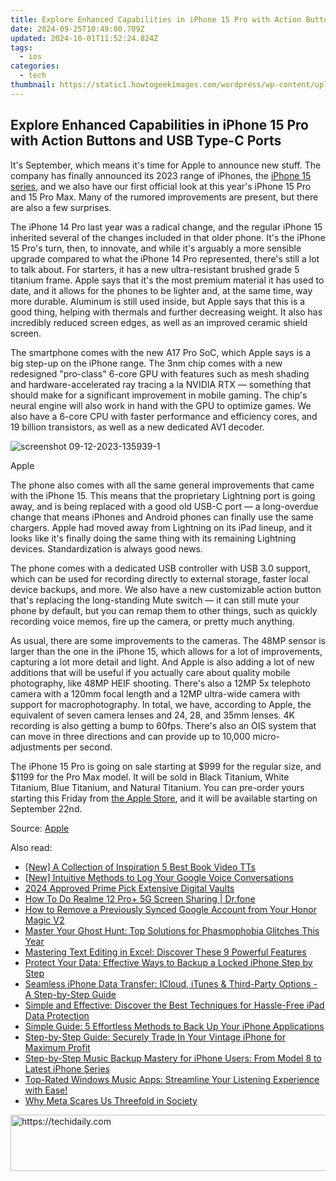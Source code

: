 ```yaml
---
title: Explore Enhanced Capabilities in iPhone 15 Pro with Action Buttons and USB Type-C Ports
date: 2024-09-25T10:49:00.709Z
updated: 2024-10-01T11:52:24.824Z
tags:
  - ios
categories:
  - tech
thumbnail: https://static1.howtogeekimages.com/wordpress/wp-content/uploads/2023/09/iphonepro.jpg
---
```


## Explore Enhanced Capabilities in iPhone 15 Pro with Action Buttons and USB Type-C Ports

It's September, which means it's time for Apple to announce new stuff. The company has finally announced its 2023 range of iPhones, the [iPhone 15 series](https://youtube-data.techidaily.com/approved-sound-strategies-tailoring-your-microphone-to-align-with-your-youtube-channel/), and we also have our first official look at this year's iPhone 15 Pro and 15 Pro Max. Many of the rumored improvements are present, but there are also a few surprises.

 The iPhone 14 Pro last year was a radical change, and the regular iPhone 15 inherited several of the changes included in that older phone. It's the iPhone 15 Pro's turn, then, to innovate, and while it's arguably a more sensible upgrade compared to what the iPhone 14 Pro represented, there's still a lot to talk about. For starters, it has a new ultra-resistant brushed grade 5 titanium frame. Apple says that it's the most premium material it has used to date, and it allows for the phones to be lighter and, at the same time, way more durable. Aluminum is still used inside, but Apple says that this is a good thing, helping with thermals and further decreasing weight. It also has incredibly reduced screen edges, as well as an improved ceramic shield screen.

 The smartphone comes with the new A17 Pro SoC, which Apple says is a big step-up on the iPhone range. The 3nm chip comes with a new redesigned "pro-class" 6-core GPU with features such as mesh shading and hardware-accelerated ray tracing a la NVIDIA RTX — something that should make for a significant improvement in mobile gaming. The chip's neural engine will also work in hand with the GPU to optimize games. We also have a 6-core CPU with faster performance and efficiency cores, and 19 billion transistors, as well as a new dedicated AV1 decoder.

![screenshot 09-12-2023-135939-1](https://static1.howtogeekimages.com/wordpress/wp-content/uploads/2023/09/screenshot-09-12-2023-135939-1.jpg) 

Apple

 The phone also comes with all the same general improvements that came with the iPhone 15\. This means that the proprietary Lightning port is going away, and is being replaced with a good old USB-C port — a long-overdue change that means iPhones and Android phones can finally use the same chargers. Apple had moved away from Lightning on its iPad lineup, and it looks like it's finally doing the same thing with its remaining Lightning devices. Standardization is always good news.

 The phone comes with a dedicated USB controller with USB 3.0 support, which can be used for recording directly to external storage, faster local device backups, and more. We also have a new customizable action button that's replacing the long-standing Mute switch — it can still mute your phone by default, but you can remap them to other things, such as quickly recording voice memos, fire up the camera, or pretty much anything.

 As usual, there are some improvements to the cameras. The 48MP sensor is larger than the one in the iPhone 15, which allows for a lot of improvements, capturing a lot more detail and light. And Apple is also adding a lot of new additions that will be useful if you actually care about quality mobile photography, like 48MP HEIF shooting. There's also a 12MP 5x telephoto camera with a 120mm focal length and a 12MP ultra-wide camera with support for macrophotography. In total, we have, according to Apple, the equivalent of seven camera lenses and 24, 28, and 35mm lenses. 4K recording is also getting a bump to 60fps. There's also an OIS system that can move in three directions and can provide up to 10,000 micro-adjustments per second.

 The iPhone 15 Pro is going on sale starting at $999 for the regular size, and $1199 for the Pro Max model. It will be sold in Black Titanium, White Titanium, Blue Titanium, and Natural Titanium. You can pre-order yours starting this Friday from [the Apple Store](https://www.apple.com/store/), and it will be available starting on September 22nd.

 Source: [Apple](https://www.apple.com/newsroom/2023/09/apple-unveils-iphone-15-pro-and-iphone-15-pro-max/)

<ins class="adsbygoogle"
     style="display:block"
     data-ad-format="autorelaxed"
     data-ad-client="ca-pub-7571918770474297"
     data-ad-slot="1223367746"></ins>

<ins class="adsbygoogle"
     style="display:block"
     data-ad-client="ca-pub-7571918770474297"
     data-ad-slot="8358498916"
     data-ad-format="auto"
     data-full-width-responsive="true"></ins>

<span class="atpl-alsoreadstyle">Also read:</span>
<div><ul>
<li><a href="https://fox-boxes.techidaily.com/new-a-collection-of-inspiration-5-best-book-video-tts/"><u>[New] A Collection of Inspiration 5 Best Book Video TTs</u></a></li>
<li><a href="https://video-screen-grab.techidaily.com/new-intuitive-methods-to-log-your-google-voice-conversations/"><u>[New] Intuitive Methods to Log Your Google Voice Conversations</u></a></li>
<li><a href="https://extra-approaches.techidaily.com/2024-approved-prime-pick-extensive-digital-vaults/"><u>2024 Approved Prime Pick Extensive Digital Vaults</u></a></li>
<li><a href="https://screen-mirror.techidaily.com/how-to-do-realme-12-proplus-5g-screen-sharing-drfone-by-drfone-android/"><u>How To Do Realme 12 Pro+ 5G Screen Sharing | Dr.fone</u></a></li>
<li><a href="https://unlock-android.techidaily.com/how-to-remove-a-previously-synced-google-account-from-your-honor-magic-v2-by-drfone-android/"><u>How to Remove a Previously Synced Google Account from Your Honor Magic V2</u></a></li>
<li><a href="https://program-issues.techidaily.com/master-your-ghost-hunt-top-solutions-for-phasmophobia-glitches-this-year/"><u>Master Your Ghost Hunt: Top Solutions for Phasmophobia Glitches This Year</u></a></li>
<li><a href="https://win-forum.techidaily.com/mastering-text-editing-in-excel-discover-these-9-powerful-features/"><u>Mastering Text Editing in Excel: Discover These 9 Powerful Features</u></a></li>
<li><a href="https://os-tips.techidaily.com/protect-your-data-effective-ways-to-backup-a-locked-iphone-step-by-step/"><u>Protect Your Data: Effective Ways to Backup a Locked iPhone Step by Step</u></a></li>
<li><a href="https://os-tips.techidaily.com/seamless-iphone-data-transfer-icloud-itunes-and-third-party-options-a-step-by-step-guide/"><u>Seamless iPhone Data Transfer: ICloud, iTunes & Third-Party Options - A Step-by-Step Guide</u></a></li>
<li><a href="https://os-tips.techidaily.com/simple-and-effective-discover-the-best-techniques-for-hassle-free-ipad-data-protection/"><u>Simple and Effective: Discover the Best Techniques for Hassle-Free iPad Data Protection</u></a></li>
<li><a href="https://os-tips.techidaily.com/simple-guide-5-effortless-methods-to-back-up-your-iphone-applications/"><u>Simple Guide: 5 Effortless Methods to Back Up Your iPhone Applications</u></a></li>
<li><a href="https://os-tips.techidaily.com/step-by-step-guide-securely-trade-in-your-vintage-iphone-for-maximum-profit/"><u>Step-by-Step Guide: Securely Trade In Your Vintage iPhone for Maximum Profit</u></a></li>
<li><a href="https://os-tips.techidaily.com/step-by-step-music-backup-mastery-for-iphone-users-from-model-8-to-latest-iphone-series/"><u>Step-by-Step Music Backup Mastery for iPhone Users: From Model 8 to Latest iPhone Series</u></a></li>
<li><a href="https://win-popular.techidaily.com/top-rated-windows-music-apps-streamline-your-listening-experience-with-ease/"><u>Top-Rated Windows Music Apps: Streamline Your Listening Experience with Ease!</u></a></li>
<li><a href="https://facebook.techidaily.com/why-meta-scares-us-threefold-in-society/"><u>Why Meta Scares Us Threefold in Society</u></a></li>
</ul></div>

<!-- affiliate ads begin -->
<a href="https://appsumo.8odi.net/c/5597632/2118312/7443" target="_top" id="2118312">
  <img src="//a.impactradius-go.com/display-ad/7443-2118312" border="0" alt="https://techidaily.com" width="728" height="90"/>
</a>
<img height="0" width="0" src="https://appsumo.8odi.net/i/5597632/2118312/7443" style="position:absolute;visibility:hidden;" border="0" />
<!-- affiliate ads end -->

